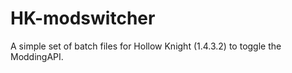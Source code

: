 # HK-modswitcher
A simple set of batch files for Hollow Knight (1.4.3.2) to toggle the ModdingAPI. 
